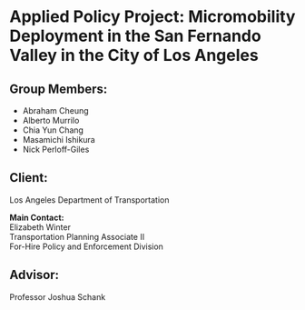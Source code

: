# Applied Policy Project: Micromobility Deployment in the San Fernando Valley in the City of Los Angeles
## Group Members: 
- Abraham Cheung
- Alberto Murrilo
- Chia Yun Chang
- Masamichi Ishikura
- Nick Perloff-Giles

## Client: 
Los Angeles Department of Transportation  

**Main Contact:**  
Elizabeth Winter  
Transportation Planning Associate II  
For-Hire Policy and Enforcement Division  

## Advisor:
Professor Joshua Schank
